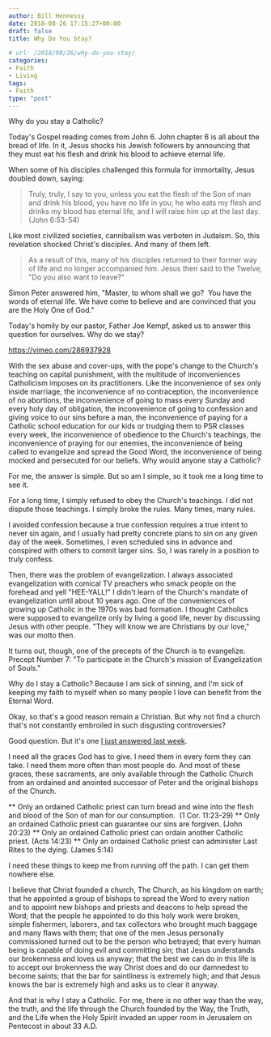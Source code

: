 ```yaml
---
author: Bill Hennessy
date: 2018-08-26 17:15:27+00:00
draft: false
title: Why Do You Stay?

# url: /2018/08/26/why-do-you-stay/
categories:
- Faith
- Living
tags:
- Faith
type: "post"
---
```


Why do you stay a Catholic?

Today's Gospel reading comes from John 6. John chapter 6 is all about the bread of life. In it, Jesus shocks his Jewish followers by announcing that they must eat his flesh and drink his blood to achieve eternal life.

When some of his disciples challenged this formula for immortality, Jesus doubled down, saying:



> Truly, truly, I say to you, unless you eat the flesh of the Son of man and drink his blood, you have no life in you; he who eats my flesh and drinks my blood has eternal life, and I will raise him up at the last day. (John 6:53-54)



Like most civilized societies, cannibalism was verboten in Judaism. So, this revelation shocked Christ's disciples. And many of them left.



> As a result of this, many of his disciples returned to their former way of life
and no longer accompanied him. Jesus then said to the Twelve, "Do you also want to leave?"

Simon Peter answered him, "Master, to whom shall we go?  You have the words of eternal life. We have come to believe
and are convinced that you are the Holy One of God."



Today's homily by our pastor, Father Joe Kempf, asked us to answer this question for ourselves. Why do we stay?

https://vimeo.com/286937928

With the sex abuse and cover-ups, with the pope's change to the Church's teaching on capital punishment, with the multitude of inconveniences Catholicism imposes on its practitioners. Like the inconvenience of sex only inside marriage, the inconvenience of no contraception, the inconvenience of no abortions, the inconvenience of going to mass every Sunday and every holy day of obligation, the inconvenience of going to confession and giving voice to our sins before a man, the inconvenience of paying for a Catholic school education for our kids or trudging them to PSR classes every week, the inconvenience of obedience to the Church's teachings, the inconvenience of praying for our enemies, the inconvenience of being called to evangelize and spread the Good Word, the inconvenience of being mocked and persecuted for our beliefs. Why would anyone stay a Catholic?

For me, the answer is simple. But so am I simple, so it took me a long time to see it.

For a long time, I simply refused to obey the Church's teachings. I did not dispute those teachings. I simply broke the rules. Many times, many rules.

I avoided confession because a true confession requires a true intent to never sin again, and I usually had pretty concrete plans to sin on any given day of the week. Sometimes, I even scheduled sins in advance and conspired with others to commit larger sins. So, I was rarely in a position to truly confess.

Then, there was the problem of evangelization. I always associated evangelization with comical TV preachers who smack people on the forehead and yell "HEE-YALL!" I didn't learn of the Church's mandate of evangelization until about 10 years ago. One of the conveniences of growing up Catholic in the 1970s was bad formation. I thought Catholics were supposed to evangelize only by living a good life, never by discussing Jesus with other people. "They will know we are Christians by our love," was our motto then.

It turns out, though, one of the precepts of the Church is to evangelize. Precept Number 7: "To participate in the Church's mission of Evangelization of Souls."

Why do I stay a Catholic? Because I am sick of sinning, and I'm sick of keeping my faith to myself when so many people I love can benefit from the Eternal Word.

Okay, so that's a good reason remain a Christian. But why not find a church that's not constantly embroiled in such disgusting controversies?

Good question. But it's one [I just answered last week](https://www.hennessysview.com/2018/08/21/you-need-church-christ-founded/).

I need all the graces God has to give. I need them in every form they can take. I need them more often than most people do. And most of these graces, these sacraments, are only available through the Catholic Church from an ordained and anointed successor of Peter and the original bishops of the Church.




** Only an ordained Catholic priest can turn bread and wine into the flesh and blood of the Son of man for our consumption.  (1 Cor. 11:23-29)
** Only an ordained Catholic priest can guarantee our sins are forgiven. (John 20:23)
** Only an ordained Catholic priest can ordain another Catholic priest. (Acts 14:23)
** Only an ordained Catholic priest can administer Last Rites to the dying. (James 5:14)


I need these things to keep me from running off the path. I can get them nowhere else.

I believe that Christ founded a church, The Church, as his kingdom on earth; that he appointed a group of bishops to spread the Word to every nation and to appoint new bishops and priests and deacons to help spread the Word; that the people he appointed to do this holy work were broken, simple fishermen, laborers, and tax collectors who brought much baggage and many flaws with them; that one of the men Jesus personally commissioned turned out to be the person who betrayed; that every human being is capable of doing evil and committing sin; that Jesus understands our brokenness and loves us anyway; that the best we can do in this life is to accept our brokenness the way Christ does and do our damnedest to become saints; that the bar for saintliness is extremely high; and that Jesus knows the bar is extremely high and asks us to clear it anyway.

And that is why I stay a Catholic. For me, there is no other way than the way, the truth, and the life through the Church founded by the Way, the Truth, and the Life when the Holy Spirit invaded an upper room in Jerusalem on Pentecost in about 33 A.D.


